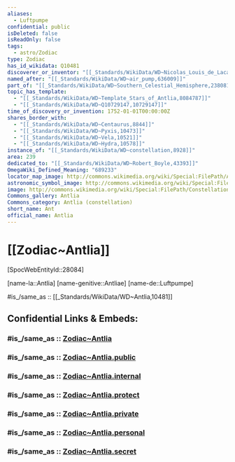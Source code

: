 ```yaml
---
aliases:
  - Luftpumpe
confidential: public
isDeleted: false
isReadOnly: false
tags:
  - astro/Zodiac
type: Zodiac
has_id_wikidata: Q10481
discoverer_or_inventor: "[[_Standards/WikiData/WD~Nicolas_Louis_de_Lacaille,202703]]"
named_after: "[[_Standards/WikiData/WD~air_pump,636009]]"
part_of: "[[_Standards/WikiData/WD~Southern_Celestial_Hemisphere,2380815]]"
topic_has_template:
  - "[[_Standards/WikiData/WD~Template_Stars_of_Antlia,8084787]]"
  - "[[_Standards/WikiData/WD~Q10729147,10729147]]"
time_of_discovery_or_invention: 1752-01-01T00:00:00Z
shares_border_with:
  - "[[_Standards/WikiData/WD~Centaurus,8844]]"
  - "[[_Standards/WikiData/WD~Pyxis,10473]]"
  - "[[_Standards/WikiData/WD~Vela,10521]]"
  - "[[_Standards/WikiData/WD~Hydra,10578]]"
instance_of: "[[_Standards/WikiData/WD~constellation,8928]]"
area: 239
dedicated_to: "[[_Standards/WikiData/WD~Robert_Boyle,43393]]"
OmegaWiki_Defined_Meaning: "689233"
locator_map_image: http://commons.wikimedia.org/wiki/Special:FilePath/Antlia%20constellation%20map.svg
astronomic_symbol_image: http://commons.wikimedia.org/wiki/Special:FilePath/Antlia%20symbol%20%28Moskowitz%2C%20variable%20width%29.svg
image: http://commons.wikimedia.org/wiki/Special:FilePath/Constellation%20Antlia.jpg
Commons_gallery: Antlia
Commons_category: Antlia (constellation)
short_name: Ant
official_name: Antlia
---
```


# [[Zodiac~Antlia]] 

[SpocWebEntityId::28084]

[name-la::Antlia]
[name-genitive::Antliae]
[name-de::Luftpumpe]

#is_/same_as :: [[_Standards/WikiData/WD~Antlia,10481]] 

## Confidential Links & Embeds: 

### #is_/same_as :: [Zodiac~Antlia](/_Standards/Astronomy/Star~Constellation/Zodiac~Antlia.md) 

### #is_/same_as :: [Zodiac~Antlia.public](/_public/Astronomy/Star~Constellation/Zodiac~Antlia.public.md) 

### #is_/same_as :: [Zodiac~Antlia.internal](/_internal/Astronomy/Star~Constellation/Zodiac~Antlia.internal.md) 

### #is_/same_as :: [Zodiac~Antlia.protect](/_protect/Astronomy/Star~Constellation/Zodiac~Antlia.protect.md) 

### #is_/same_as :: [Zodiac~Antlia.private](/_private/Astronomy/Star~Constellation/Zodiac~Antlia.private.md) 

### #is_/same_as :: [Zodiac~Antlia.personal](/_personal/Astronomy/Star~Constellation/Zodiac~Antlia.personal.md) 

### #is_/same_as :: [Zodiac~Antlia.secret](/_secret/Astronomy/Star~Constellation/Zodiac~Antlia.secret.md)


